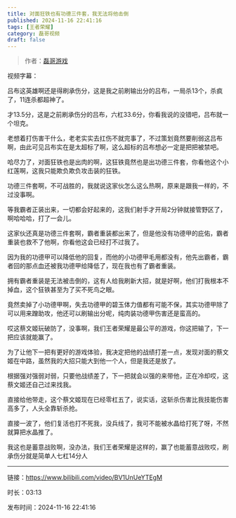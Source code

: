 ```yaml
---
title: 对面狂铁也有功德三件套，我无法将他击倒
published: 2024-11-16 22:41:16
tags: [王者荣耀]
category: 磊哥视频
draft: false
---
```



> 作者：[磊哥游戏](https://space.bilibili.com/268941858?spm_id_from=333.788.upinfo.head.click)

视频字幕：

吕布这英雄啊还是得刷承伤分，这是我之前刷输出分的吕布，一局杀13个，杀疯了，11连杀都超神了。

才13.5分，这是之前刷承伤分的吕布，六杠33.6分，你看我说的没错吧，吕布就一个坦克。

老想着打伤害干什么，老老实实去扛伤不就完事了，不过策划竟然要削弱这吕布啊，由此可见吕布实在是太超标了啊，这么超标的吕布想必一定是把把被禁吧。

哈尽力了，对面狂铁也是出肉的啊，这狂铁竟然也是出功德三件套，你看他这个小红莲啊，这我只能欺负欺负攻击装的狂铁。

功德三件套啊，不可战胜的，我就说这家伙怎么这么热啊，原来是跟我一样的，不过没事啊。

等我霸者正装出来，一切都会好起来的，这我们射手才开局2分钟就接管野区了，啊哈哈哈，打了一会儿。

这家伙还真是功德三件套啊，霸者重装都出来了，但是他没有功德甲的庇佑，霸者重装也救不了他啊，你看他这会已经打不过我了。

因为我的功德甲可以降低他的回复，而他的小功德甲毛用都没有，他先出霸者，霸者回的那点血还被我功德甲给降低了，现在我也有了霸者重装。

拥有霸者重装是无法被击倒的，这有人给我刷新大招，就是好啊，他们打我根本不掉血，这个狂铁甚至为了买不死鸟之眼。

竟然卖掉了小功德甲啊，失去功德甲的碧玉体力值都有可能不保，其实功德甲除了可以用来蹭助攻，他还可以刷输出分呢，纯肉装功德甲伤害还是蛮高的。

哎这蔡文姬玩破防了，没事啊，我们王者荣耀是最公平的游戏，你这把输了，下一把应该就能赢了。

为了让他下一把有更好的游戏体验，我决定把他的战绩打差一点，发现对面的蔡文姬在中路，虽然我的大招只能大到他一个人，但是我还是放了。

根据强对强弱对弱，只要他战绩差了，下一把就会以强的来带他，正在冷却哎，这蔡文姬还自己过来找我。

直接给他带走，这个蔡文姬现在已经零杠五了，说实话，这斩杀伤害比我技能伤害高多了，人头全靠斩杀抢。

直接一波了，他们复活也打不死我，没兵线了，我可不能被水晶给打死了呀，不然就算把水晶推了。

我这也是蓄意战败啊，没办法，我们王者荣耀是这样的，赢了也能蓄意战败哎，刷承伤分就是简单人七杠14分人

---

链接：https://www.bilibili.com/video/BV1UnUeYTEgM

时长：03:13

发布时间：2024-11-16 22:41:16
